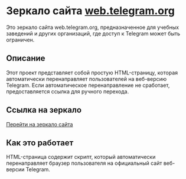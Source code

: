 # Зеркало сайта [web.telegram.org](https://r0kix.github.io/telegram_web/)

Это зеркало сайта web.telegram.org, предназначенное для учебных заведений и других организаций, где доступ к Telegram может быть ограничен.

## Описание

Этот проект представляет собой простую HTML-страницу, которая автоматически перенаправляет пользователей на веб-версию Telegram. Если автоматическое перенаправление не сработает, предоставляется ссылка для ручного перехода.

## Ссылка на зеркало

[Перейти на зеркало сайта](https://r0kix.github.io/telegram_web/)

## Как это работает

HTML-страница содержит скрипт, который автоматически перенаправляет браузер пользователя на официальный сайт веб-версии Telegram.




